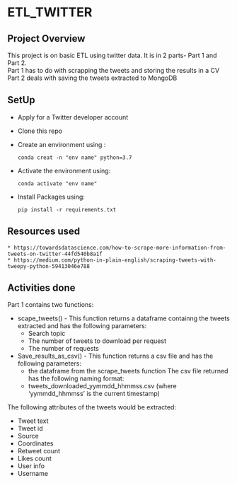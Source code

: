 # ETL_TWITTER
## Project Overview 
This project is on basic ETL using twitter data. It is in 2 parts- Part 1 and Part 2.<br>
Part 1 has to do with scrapping the tweets and storing the results in a CV
Part 2 deals with saving the tweets extracted to MongoDB

## SetUp
* Apply for a Twitter developer account
* Clone this repo
* Create an environment using :
  ```
  conda creat -n "env name" python=3.7
  
  ```
  
* Activate the environment using:

  ```
  conda activate "env name"
  ```
  
* Install Packages using:
  
  ```
  pip install -r requirements.txt 
  
  ```

## Resources used
```
* https://towardsdatascience.com/how-to-scrape-more-information-from-tweets-on-twitter-44fd540b8a1f
* https://medium.com/python-in-plain-english/scraping-tweets-with-tweepy-python-59413046e788
```

## Activities done 
Part 1 contains two functions:
  * scape_tweets() - This function returns a dataframe containng the tweets extracted and has the following parameters:<br>
      * Search topic
      * The number of tweets to download per request
      * The number of requests
  * Save_results_as_csv() - This function returns a csv file and has the following parameters:
      * the dataframe from the scrape_tweets function
The csv file returned has the following naming format:<br>
    * tweets_downloaded_yymmdd_hhmmss.csv (where ‘yymmdd_hhmmss’ is the current 	timestamp)<br>
    
The following attributes of the tweets would be extracted:<br>
   * Tweet text
   * Tweet id
   * Source
   * Coordinates
   * Retweet count
   * Likes count
   * User info
   * Username
